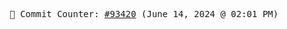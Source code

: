 <p align="center">
    <samp>
        📮 Commit Counter: <a href="https://github.com/Javascript-void0/Javascript-void0/commits/main">#93420</a> (June 14, 2024 @ 02:01 PM)
    </samp>
</p>